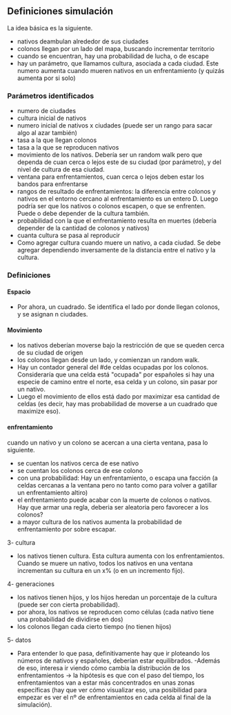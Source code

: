 ## Definiciones simulación

La idea básica es la siguiente. 
- nativos deambulan alrededor de sus ciudades
- colonos llegan por un lado del mapa, buscando incrementar territorio
- cuando se encuentran, hay una probabilidad de lucha, o de escape
- hay un parámetro, que llamamos cultura, asociada a cada ciudad. Este numero aumenta cuando mueren nativos en un enfrentamiento (y quizás aumenta por si solo)

### Parámetros identificados

- numero de ciudades
- cultura inicial de nativos
- numero inicial de nativos x ciudades (puede ser un rango para sacar algo al azar también)
- tasa a la que llegan colonos
- tasa a la que se reproducen nativos
- movimiento de los nativos. Debería ser un random walk pero que dependa de cuan cerca o lejos este de su ciudad (por parámetro), y del nivel de cultura de esa ciudad. 
- ventana para enfrentamientos, cuan cerca o lejos deben estar los bandos para enfrentarse
- rangos de resultado de enfrentamientos: la diferencia entre colonos y nativos en el entorno cercano al enfrentamiento es un entero D. Luego podría ser que los nativos o colonos escapen, o que se enfrenten. Puede o debe depender de la cultura también.   
- probabilidad con la que el enfrentamiento resulta en muertes (debería depender de la cantidad de colonos y nativos)
- cuanta cultura se pasa al reproducir
- Como agregar cultura cuando muere un nativo, a cada ciudad. Se debe agregar dependiendo inversamente de la distancia entre el nativo y la cultura. 

### Definiciones 

#### Espacio
- Por ahora, un cuadrado. Se identifica el lado por donde llegan colonos, y se asignan n ciudades. 

#### Movimiento
- los nativos deberían moverse bajo la restricción de que se queden cerca de su ciudad de origen
- los colonos llegan desde un lado, y comienzan un random walk. 
- Hay un contador general del #de celdas ocupadas por los colonos. Consideraría que una celda está "ocupada" por españoles si hay una especie de camino entre el norte, esa celda y un colono, sin pasar por un nativo. 
- Luego el movimiento de ellos está dado por maximizar esa cantidad de celdas (es decir, hay mas probabilidad de moverse a un cuadrado que maximize eso). 

#### enfrentamiento
cuando un nativo y un colono se acercan a una cierta ventana, pasa lo siguiente. 
- se cuentan los nativos cerca de ese nativo
- se cuentan los colonos cerca de ese colono
- con una probabilidad: Hay un enfrentamiento, o escapa una facción (a celdas cercanas a la ventana pero no tanto como para volver a gatillar un enfrentamiento altiro)
- el enfrentamiento puede acabar con la muerte de colonos o nativos. Hay que armar una regla, deberia ser aleatoria pero favorecer a los colonos?
- a mayor cultura de los nativos aumenta la probabilidad de enfrentamiento por sobre escapar.

3- cultura
- los nativos tienen cultura. Esta cultura aumenta con los enfrentamientos. Cuando se muere un nativo, todos los nativos en una ventana incrementan su cultura en un x% (o en un incremento fijo). 

4- generaciones
- los nativos tienen hijos, y los hijos heredan un porcentaje de la cultura (puede ser con cierta probabilidad). 
- por ahora, los nativos se reproducen como células (cada nativo tiene una probabilidad de dividirse en dos)
- los colonos llegan cada cierto tiempo (no tienen hijos)

5- datos
- Para entender lo que pasa, definitivamente hay que ir ploteando los números de nativos y españoles, deberían estar equilibrados. 
-Además de eso, interesa ir viendo cómo cambia la distribución de los enfrentamientos -> la hipótesis es que con el paso del tiempo, los enfrentamientos van a estar más concentrados en unas zonas específicas (hay que ver cómo visualizar eso, una posibilidad para empezar es ver el nº de enfrentamientos en cada celda al final de la simulación).
